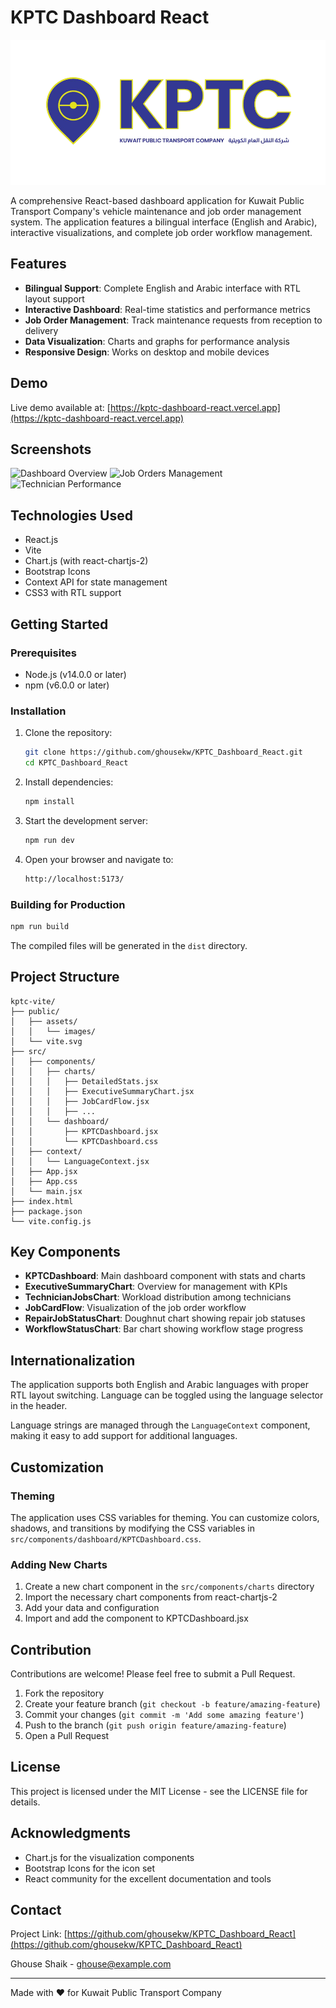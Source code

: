 # KPTC Dashboard React

![KPTC Dashboard](public/assets/images/kptc-logo.png)

A comprehensive React-based dashboard application for Kuwait Public Transport Company's vehicle maintenance and job order management system. The application features a bilingual interface (English and Arabic), interactive visualizations, and complete job order workflow management.

## Features

- **Bilingual Support**: Complete English and Arabic interface with RTL layout support
- **Interactive Dashboard**: Real-time statistics and performance metrics
- **Job Order Management**: Track maintenance requests from reception to delivery
- **Data Visualization**: Charts and graphs for performance analysis
- **Responsive Design**: Works on desktop and mobile devices

## Demo

Live demo available at: [https://kptc-dashboard-react.vercel.app](https://kptc-dashboard-react.vercel.app)

## Screenshots

![Dashboard Overview](https://example.com/screenshots/dashboard.png)
![Job Orders Management](https://example.com/screenshots/job-orders.png)
![Technician Performance](https://example.com/screenshots/technician-charts.png)

## Technologies Used

- React.js
- Vite
- Chart.js (with react-chartjs-2)
- Bootstrap Icons
- Context API for state management
- CSS3 with RTL support

## Getting Started

### Prerequisites

- Node.js (v14.0.0 or later)
- npm (v6.0.0 or later)

### Installation

1. Clone the repository:
   ```bash
   git clone https://github.com/ghousekw/KPTC_Dashboard_React.git
   cd KPTC_Dashboard_React
   ```

2. Install dependencies:
   ```bash
   npm install
   ```

3. Start the development server:
   ```bash
   npm run dev
   ```

4. Open your browser and navigate to:
   ```bash
   http://localhost:5173/
   ```

### Building for Production

```bash
npm run build
```

The compiled files will be generated in the `dist` directory.

## Project Structure

```
kptc-vite/
├── public/
│   ├── assets/
│   │   └── images/
│   └── vite.svg
├── src/
│   ├── components/
│   │   ├── charts/
│   │   │   ├── DetailedStats.jsx
│   │   │   ├── ExecutiveSummaryChart.jsx
│   │   │   ├── JobCardFlow.jsx
│   │   │   ├── ...
│   │   └── dashboard/
│   │       ├── KPTCDashboard.jsx
│   │       └── KPTCDashboard.css
│   ├── context/
│   │   └── LanguageContext.jsx
│   ├── App.jsx
│   ├── App.css
│   └── main.jsx
├── index.html
├── package.json
└── vite.config.js
```

## Key Components

- **KPTCDashboard**: Main dashboard component with stats and charts
- **ExecutiveSummaryChart**: Overview for management with KPIs
- **TechnicianJobsChart**: Workload distribution among technicians
- **JobCardFlow**: Visualization of the job order workflow
- **RepairJobStatusChart**: Doughnut chart showing repair job statuses
- **WorkflowStatusChart**: Bar chart showing workflow stage progress

## Internationalization

The application supports both English and Arabic languages with proper RTL layout switching. Language can be toggled using the language selector in the header.

Language strings are managed through the `LanguageContext` component, making it easy to add support for additional languages.

## Customization

### Theming

The application uses CSS variables for theming. You can customize colors, shadows, and transitions by modifying the CSS variables in `src/components/dashboard/KPTCDashboard.css`.

### Adding New Charts

1. Create a new chart component in the `src/components/charts` directory
2. Import the necessary chart components from react-chartjs-2
3. Add your data and configuration
4. Import and add the component to KPTCDashboard.jsx

## Contribution

Contributions are welcome! Please feel free to submit a Pull Request.

1. Fork the repository
2. Create your feature branch (`git checkout -b feature/amazing-feature`)
3. Commit your changes (`git commit -m 'Add some amazing feature'`)
4. Push to the branch (`git push origin feature/amazing-feature`)
5. Open a Pull Request

## License

This project is licensed under the MIT License - see the LICENSE file for details.

## Acknowledgments

- Chart.js for the visualization components
- Bootstrap Icons for the icon set
- React community for the excellent documentation and tools

## Contact

Project Link: [https://github.com/ghousekw/KPTC_Dashboard_React](https://github.com/ghousekw/KPTC_Dashboard_React)

Ghouse Shaik - [ghouse@example.com](mailto:ghouse@example.com)

---

Made with ❤️ for Kuwait Public Transport Company
